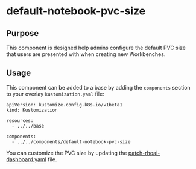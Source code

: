 # default-notebook-pvc-size

## Purpose
This component is designed help admins configure the default PVC size that users are presented with when creating new Workbenches.

## Usage

This component can be added to a base by adding the `components` section to your overlay `kustomization.yaml` file:

```
apiVersion: kustomize.config.k8s.io/v1beta1
kind: Kustomization

resources:
  - ../../base

components:
  - ../../components/default-notebook-pvc-size
```

You can customize the PVC size by updating the [patch-rhoai-dashboard.yaml](./patch-rhoai-dashboard.yaml) file.
